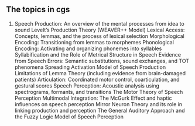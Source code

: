 ## The topics in cgs


1. Speech Production: An overview of the mental processes from idea to sound
Levelt’s Production Theory (WEAVER++ Model)
Lexical Access: Concepts, lemmas, and the process of lexical selection
Morphological Encoding: Transitioning from lemmas to morphemes
Phonological Encoding: Activating and organizing phonemes into syllables
Syllabification and the Role of Metrical Structure in Speech
Evidence from Speech Errors: Semantic substitutions, sound exchanges, and TOT phenomena
Spreading Activation Model of Speech Production
Limitations of Lemma Theory (including evidence from brain-damaged patients)
Articulation: Coordinated motor control, coarticulation, and gestural scores
Speech Perception: Acoustic analysis using spectrograms, formants, and transitions
The Motor Theory of Speech Perception
Multimodal Integration: The McGurk Effect and haptic influences on speech perception
Mirror Neuron Theory and its role in linking production and perception
The General Auditory Approach and the Fuzzy Logic Model of Speech Perception